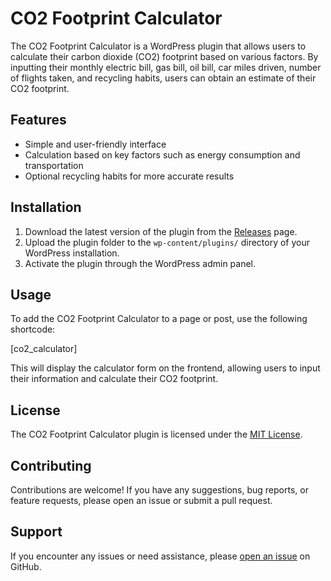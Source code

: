 # CO2 Footprint Calculator

The CO2 Footprint Calculator is a WordPress plugin that allows users to calculate their carbon dioxide (CO2) footprint based on various factors. By inputting their monthly electric bill, gas bill, oil bill, car miles driven, number of flights taken, and recycling habits, users can obtain an estimate of their CO2 footprint.

## Features

- Simple and user-friendly interface
- Calculation based on key factors such as energy consumption and transportation
- Optional recycling habits for more accurate results

## Installation

1. Download the latest version of the plugin from the [Releases](https://github.com/Lamartune/co2-footprint-calculator/archive/refs/heads/main.zip) page.
2. Upload the plugin folder to the `wp-content/plugins/` directory of your WordPress installation.
3. Activate the plugin through the WordPress admin panel.

## Usage

To add the CO2 Footprint Calculator to a page or post, use the following shortcode:

[co2_calculator]

This will display the calculator form on the frontend, allowing users to input their information and calculate their CO2 footprint.

## License

The CO2 Footprint Calculator plugin is licensed under the [MIT License](LICENSE).

## Contributing

Contributions are welcome! If you have any suggestions, bug reports, or feature requests, please open an issue or submit a pull request.

## Support

If you encounter any issues or need assistance, please [open an issue](https://github.com/Lamartune/CO2-Footprint-Calculator/issues) on GitHub.

